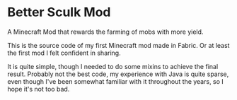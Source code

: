 # Better Sculk Mod
A Minecraft Mod that rewards the farming of mobs with more yield.

This is the source code of my first Minecraft mod made in Fabric. Or at least the first mod I felt confident in sharing.

It is quite simple, though I needed to do some mixins to achieve the final result.
Probably not the best code, my experience with Java is quite sparse, even though I've been somewhat familiar with it throughout the years, so I hope it's not too bad.

